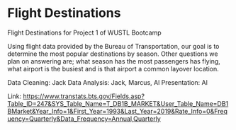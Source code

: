 # Flight Destinations
Flight Destinations for Project 1 of WUSTL Bootcamp


Using flight data provided by the Bureau of Transportation, our goal is to determine the most popular destinations by season. Other questions we plan on answering are; what season has the most passengers has flying, what airport is the busiest and is that airport a common layover location.

Data Cleaning: Jack
Data Analysis: Jack, Marcus, Al
Presentation: Al


Link: https://www.transtats.bts.gov/Fields.asp?Table_ID=247&SYS_Table_Name=T_DB1B_MARKET&User_Table_Name=DB1BMarket&Year_Info=1&First_Year=1993&Last_Year=2019&Rate_Info=0&Frequency=Quarterly&Data_Frequency=Annual,Quarterly
